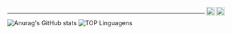 
<a target="_blank" href="https://www.linkedin.com/in/brunojcamargo">
  <img align="right" src="https://user-images.githubusercontent.com/17799292/129457914-2b555141-8514-4918-8c25-38b5f8ec2939.png" height="20" width="20" />
</a>

<a target="_blank" href="https://gitlab.com/brunojcamargo">
  <img align="right" src="https://user-images.githubusercontent.com/17799292/129620557-469dd0b5-c912-453c-813e-d158d180fb40.png" height="20" width="20" />
</a>

---

![Anurag's GitHub stats](https://github-readme-stats.vercel.app/api?username=brunojcamargo&show_icons=true&count_private=true&theme=dracula)
![TOP Linguagens](https://github-readme-stats.vercel.app/api/top-langs/?username=brunojcamargo&theme=dracula&count_private=true)
